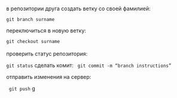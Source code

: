 </br>
в репозитории друга создать ветку со своей фамилией:

`git branch surname`

переключиться в новую ветку: 

`git checkout surname` 
</br>
</br>
проверить статус репозитория:

`git status`
сделать комит:
` git commit -m “branch instructions”`

отправить изменения на сервер:

` git push`
g
</br>
